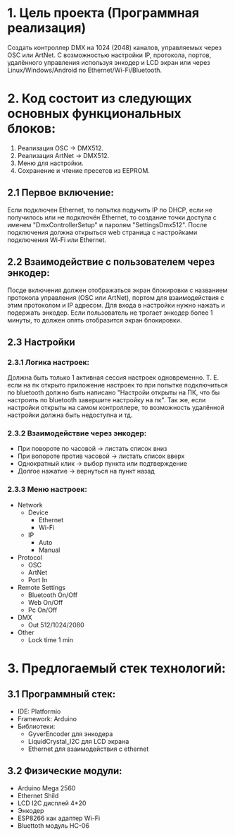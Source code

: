 # 1. Цель проекта (Программная реализация)

Создать контроллер DMX на 1024 (2048) каналов, управляемых через OSC или ArtNet. С возможностью настройки IP, протокола, портов, удалённого управления используя энкодер и LCD экран или через Linux/Windows/Android по Ethernet/Wi-Fi/Bluetooth.

# 2. Код состоит из следующих основных функциональных блоков:

1. Реализация OSC -> DMX512.
2. Реализация ArtNet -> DMX512.
3. Меню для настройки.
4. Сохранение и чтение пресетов из EEPROM.

## 2.1 Первое включение:

Если подключен Ethernet, то попытка подучить IP по DHCP, если не получилось или не подключён Ethernet, то создание точки доступа с именем "DmxControllerSetup" и паролям "SettingsDmx512". После подключения должна открыться web страница с настройками подключения Wi-Fi или Ethernet.

## 2.2 Взаимодействие с пользователем через энкодер:

Посде включения должен отображаться экран блокировки с названием протокола управления (OSC или ArtNet), портом для взаимодействия с этим протоколом и IP адресом. Для входа в настройки нужно нажать и подержать энкодер. Если пользователь не трогает энкодер более 1 минуты, то должен опять отобразится экран блокировки.

## 2.3 Настройки

### 2.3.1 Логика настроек:

Должна быть только 1 активная сессия настроек одновременно. Т. Е. если на пк открыто приложение настроек то при попытке подключиться по bluetooth должно быть написано "Настройи открыты на ПК, что бы настроить по bluetooth завершите настройку на пк". Так же, если настройки открыты на самом контроллере, то возможность удалённой настройки должна быть недоступна и тд.

### 2.3.2 Взаимодействие через энкодер:

* При повороте по часовой -> листать список вниз
* При вопороте против часовой -> листать список вверх
* Однократный клик -> выбор пункта или подтверждение
* Долгое нажатие -> вернуться на пункт назад

### 2.3.3 Меню настроек:

* Network
  * Device
    * Ethernet
    * Wi-Fi
  * IP
    * Auto
    * Manual
* Protocol
  * OSC
  * ArtNet
  * Port In
* Remote Settings
  * Bluetooth On/Off
  * Web On/Off
  * Pc On/Off
* DMX
   * Out 512/1024/2080
* Other
  * Lock time 1 min

# 3. Предлогаемый стек технологий:

## 3.1 Программный стек:
* IDE: Platformio
* Framework: Arduino
* Библиотеки:
  * GyverEncoder для энкодера
  * LiquidCrystal_I2C для LCD экрана
  * Ethernet для взаимодействия с ethernet

## 3.2 Физические модули:
* Arduino Mega 2560
* Ethernet Shild
* LCD I2C дисплей 4*20
* Энкодер
* ESP8266 как адаптер Wi-Fi
* Bluettoth модуль HC-06 